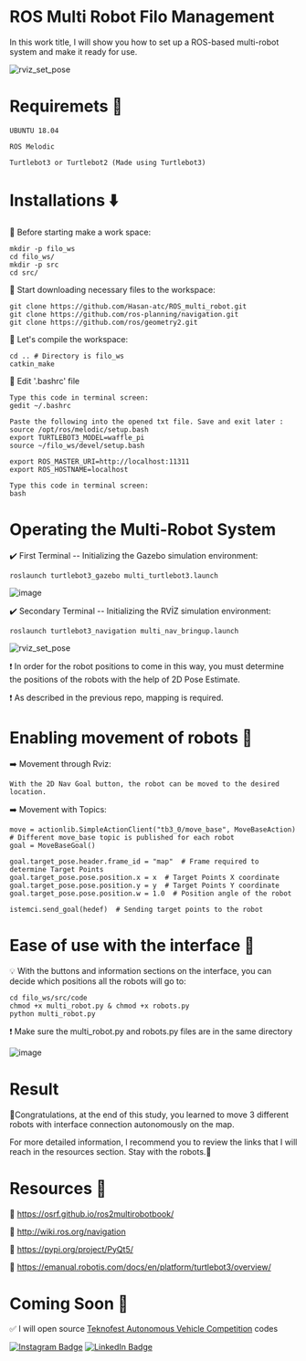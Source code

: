 # ROS Multi Robot Filo Management
In this work title, I will show you how to set up a ROS-based multi-robot system and make it ready for use.

![rviz_set_pose](https://user-images.githubusercontent.com/74008306/206080690-dccaba94-670b-4819-bfed-643c6b38a016.png)


# Requiremets :large_blue_diamond:
``` UBUNTU 18.04 ```

``` ROS Melodic ```

``` Turtlebot3 or Turtlebot2 (Made using Turtlebot3) ```

# Installations :arrow_down:
:small_red_triangle_down: Before starting make a work space:

```` 
mkdir -p filo_ws
cd filo_ws/
mkdir -p src
cd src/
````
:small_red_triangle_down: Start downloading necessary files to the workspace:

````
git clone https://github.com/Hasan-atc/ROS_multi_robot.git
git clone https://github.com/ros-planning/navigation.git
git clone https://github.com/ros/geometry2.git
````

:small_red_triangle_down: Let's compile the workspace:
````
cd .. # Directory is filo_ws
catkin_make
````

:small_red_triangle_down: Edit '.bashrc' file
````
Type this code in terminal screen:
gedit ~/.bashrc

Paste the following into the opened txt file. Save and exit later :
source /opt/ros/melodic/setup.bash
export TURTLEBOT3_MODEL=waffle_pi
source ~/filo_ws/devel/setup.bash

export ROS_MASTER_URI=http://localhost:11311
export ROS_HOSTNAME=localhost

Type this code in terminal screen:
bash
````

# Operating the Multi-Robot System 
:heavy_check_mark: First Terminal -- Initializing the Gazebo simulation environment:
````
roslaunch turtlebot3_gazebo multi_turtlebot3.launch
````
![image](https://user-images.githubusercontent.com/74008306/206093959-7d5f80fd-b833-43ee-9165-2c4dcc62d108.png)


:heavy_check_mark: Secondary Terminal -- Initializing the RVİZ simulation environment:
````
roslaunch turtlebot3_navigation multi_nav_bringup.launch
````
![rviz_set_pose](https://user-images.githubusercontent.com/74008306/206094379-46c64d37-bc73-42a3-8e17-a6b951e0be7c.png)

:exclamation: In order for the robot positions to come in this way, you must determine the positions of the robots with the help of 2D Pose Estimate.

:exclamation: As described in the previous repo, mapping is required.

# Enabling movement of robots :robot:
:arrow_right: Movement through Rviz:
```
With the 2D Nav Goal button, the robot can be moved to the desired location.
```

:arrow_right: Movement with Topics:
````
move = actionlib.SimpleActionClient("tb3_0/move_base", MoveBaseAction) # Different move_base topic is published for each robot
goal = MoveBaseGoal()
````

````
goal.target_pose.header.frame_id = "map"  # Frame required to determine Target Points
goal.target_pose.pose.position.x = x  # Target Points X coordinate
goal.target_pose.pose.position.y = y  # Target Points Y coordinate
goal.target_pose.pose.position.w = 1.0  # Position angle of the robot
````

````
istemci.send_goal(hedef)  # Sending target points to the robot
````

# Ease of use with the interface :checkered_flag:
:bulb: With the buttons and information sections on the interface, you can decide which positions all the robots will go to:
````
cd filo_ws/src/code
chmod +x multi_robot.py & chmod +x robots.py
python multi_robot.py
````
:exclamation: Make sure the multi_robot.py and robots.py files are in the same directory

![image](https://user-images.githubusercontent.com/74008306/206100456-8f451f6c-73dc-4f7d-a057-2d1fb53ac193.png)

# Result
:tada:Congratulations, at the end of this study, you learned to move 3 different robots with interface connection autonomously on the map. 

For more detailed information, I recommend you to review the links that I will reach in the resources section. Stay with the robots.:tada:

# Resources :handshake:
:small_orange_diamond: https://osrf.github.io/ros2multirobotbook/

:small_orange_diamond: http://wiki.ros.org/navigation

:small_orange_diamond: https://pypi.org/project/PyQt5/

:small_orange_diamond: https://emanual.robotis.com/docs/en/platform/turtlebot3/overview/

# Coming Soon :1st_place_medal:
:white_check_mark: I will open source [Teknofest Autonomous Vehicle Competition](https://teknofest.org/en/competitions/competition/29) codes

[![Instagram Badge](https://img.shields.io/badge/-Instagram-C13584?style=flat-quare&labelColor=red&logo=instagram&logoColor=white&link=link)](https://www.instagram.com/hsnatc_02/?next=%2F)
[![LinkedIn Badge](https://img.shields.io/badge/LinkedIn-0077B5?style=for-the-badge&logo=linkedin&logoColor=white)](https://www.linkedin.com/in/hasan-atici-6180481b9)
